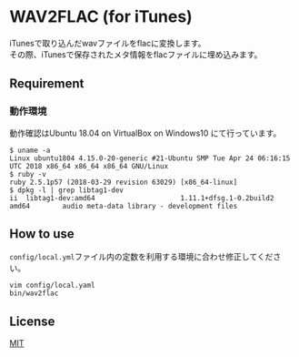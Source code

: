 # WAV2FLAC (for iTunes)
iTunesで取り込んだwavファイルをflacに変換します。  
その際、iTunesで保存されたメタ情報をflacファイルに埋め込みます。  

## Requirement
### 動作環境
動作確認はUbuntu 18.04 on VirtualBox on Windows10 にて行っています。  

```
$ uname -a
Linux ubuntu1804 4.15.0-20-generic #21-Ubuntu SMP Tue Apr 24 06:16:15 UTC 2018 x86_64 x86_64 x86_64 GNU/Linux
$ ruby -v
ruby 2.5.1p57 (2018-03-29 revision 63029) [x86_64-linux]
$ dpkg -l | grep libtag1-dev
ii  libtag1-dev:amd64                     1.11.1+dfsg.1-0.2build2             amd64        audio meta-data library - development files
```

## How to use
`config/local.yml`ファイル内の定数を利用する環境に合わせ修正してください。  
```
vim config/local.yaml
bin/wav2flac
```

## License
[MIT](LICENSE)
